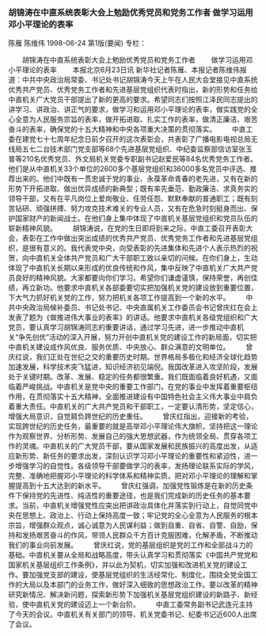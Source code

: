 ### 胡锦涛在中直系统表彰大会上勉励优秀党员和党务工作者  做学习运用邓小平理论的表率
陈雁  陈维伟
1998-06-24
第1版(要闻)
专栏：

　　胡锦涛在中直系统表彰大会上勉励优秀党员和党务工作者
　　做学习运用邓小平理论的表率
　　本报北京6月23日讯  新华社记者陈雁、本报记者陈维伟报道：中共中央政治局常委、书记处书记胡锦涛今天上午在人民大会堂接见中直系统优秀共产党员、优秀党务工作者和先进基层党组织代表时指出，新的形势和任务给中直机关广大党员干部提出了新的更高的要求。希望同志们按照江泽民同志提出的讲学习、讲政治、讲正气的要求，做学习和运用邓小平理论的表率，做实践党的全心全意为人民服务宗旨的表率，做开拓进取、扎实工作的表率，做清正廉洁、艰苦奋斗的表率，确保党的十五大精神和中央各项重大决策的贯彻落实。
　　中直工委在建党七十七周年纪念日前夕召开的这次表彰会，共表彰了广播电影电视总局无线局五七二台技术部门党支部等68个先进基层党组织、中纪委监察部信访室张玉普等210名优秀党员、外文局机关党委专职副书记赵爱民等84名优秀党务工作者。他们是从中直机关33个单位的2600多个基层党组织和36000多名党员中评选、推荐出来的。他们中既有一贯忠诚于党的事业、永葆革命青春的老先进，又有在新的形势下开拓进取、做出优异成绩的新典型；既有率先垂范、勤政廉洁、求真务实的领导干部，又有在平凡岗位上爱岗敬业、任劳任怨、默默奉献的普通职工；既有刻苦钻研、顽强拼搏、努力攻克技术难关的专业人员，又有在危急时刻挺身而出、保护国家财产的新闻战士。在他们身上集中体现了中直机关基层党组织和党员队伍的崭新精神风貌。
　　胡锦涛说，在党的生日即将到来之际，中直工委召开表彰大会，表彰在工作中做出突出成绩的优秀共产党员、优秀党务工作者和先进基层党组织，是很有意义的。我代表党中央，向受表彰的先进集体和先进个人表示热烈的祝贺，向中直机关全体共产党员和广大干部职工致以亲切的问候。在你们身上，生动体现了中直机关长期以来形成的优良传统和作风，集中反映了中直机关广大共产党员良好的精神风貌。大家都要向你们学习。希望你们谦虚谨慎，保持荣誉，再创佳绩，再立新功。他要求中直机关各部委要切实把加强机关党的建设放到重要位置，下大气力抓好机关党的工作，努力把机关各项工作提高到一个新的水平。
　　中共中央政治局候补委员、书记处书记、中央直属机关工作委员会书记曾庆红在会上发表了题为《做推进伟大事业的表率》的讲话。他要求中直机关各级党组织和广大党员，要认真学习胡锦涛同志的重要讲话，通过学习先进，进一步推动中直机关“争先创优”活动的深入开展，努力开创中直机关党的建设工作的新局面，切实把中直机关建设成作风优良、服务优质、中央放心、群众满意的文明单位。
　　曾庆红说，我们正处在世纪之交的重要历史时期。世界格局多极化和经济全球化趋势加速发展，科学技术突飞猛进，知识经济初见端倪。我国改革进入攻坚阶段，发展处于关键时期。改革、发展、稳定的任务都很繁重。我们既面临着良好机遇，又面临着严峻挑战。中直机关是党中央的重要工作部门，在党的事业中发挥着重要枢纽作用，在贯彻落实十五大精神，全面推进建设有中国特色社会主义伟大事业中肩负着重大责任。中直机关的广大共产党员和干部职工，一定要认清形势，坚定信心，增强大局意识，自觉肩负跨世纪的历史重任。
　　曾庆红指出，迎接新的考验，实现跨世纪的历史任务，最重要的就是高举邓小平理论伟大旗帜，坚持把这一理论作为观察世界、分析形势、发展自己的强大思想武器，作为统领全局、贯穿各项工作的灵魂。中直机关的广大党员干部，要从国家发展和民族振兴的高度出发，从适应新形势、新任务的要求出发，深刻认识学习邓小平理论的重要性和紧迫性，进一步增强学习的自觉性。各级领导干部要做学习的表率，发扬理论联系实际的学风，完整、准确地把握邓小平理论的科学体系和精神实质，把对邓小平理论的理解和掌握提高到十五大达到的新水平。
　　曾庆红强调，加强党性锻炼是在新的历史条件下保持党的先进性、纯洁性的重要途径，也是我们完成新的历史任务的基本要求。当前，中直机关增强党性应突出把讲政治具体化并落实到行动上，自觉同党中央在思想上、政治上、行动上保持高度一致；牢记党的全心全意为人民服务的根本宗旨，增强群众观点，诚心诚意为人民谋利益；做到自重、自省、自警、自励，保持和发扬艰苦奋斗的作风，带领人民群众千方百计克服困难，化解矛盾，不断推动我们的事业向前发展。
　　曾庆红说，党的基层组织是党的工作和全部战斗力的基础。中直机关要从全局和战略高度，带头认真学习和贯彻落实《中国共产党党和国家机关基层组织工作条例》，并以此为契机，切实加强和改进机关党的建设工作。要加强党支部的建设，使基层党组织的生活经常化、制度化，围绕全党全国工作的大局以及本部门的业务工作，做好深入细致的思想政治工作。要以改革的精神研究新情况、解决新问题，探索新形势下加强机关基层党组织建设的新路子、新经验，使中直机关党的建设迈上一个新台阶。
　　中直工委常务副书记武连元主持了今天的会议。中直机关有关部门的领导、机关党委书记、纪委书记近600人出席了会议。
